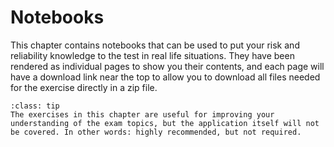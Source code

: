 # Notebooks

This chapter contains notebooks that can be used to put your risk and reliability knowledge to the test in real life situations. They have been rendered as individual pages to show you their contents, and each page will have a download link near the top to allow you to download all files needed for the exercise directly in a zip file.

```{admonition} MUDE exam information
:class: tip
The exercises in this chapter are useful for improving your understanding of the exam topics, but the application itself will not be covered. In other words: highly recommended, but not required.
```